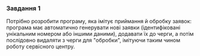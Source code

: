 ### Завдання 1

Потрібно розробити програму, яка імітує приймання й обробку заявок: програма має автоматично генерувати нові заявки (ідентифіковані унікальним номером або іншими даними), 
додавати їх до черги, а потім послідовно видаляти з черги для "обробки", імітуючи таким чином роботу сервісного центру.
